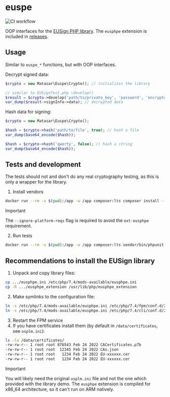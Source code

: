 # euspe
![CI workflow](https://github.com/matasarei/euspe/actions/workflows/tests.yml/badge.svg)

OOP interfaces for the [EUSign PHP library](https://iit.com.ua/downloads). 
The `eusphpe` extension is included in [releases](https://github.com/matasarei/euspe/releases).

## Usage
Similar to `euspe_*` functions, but with OOP interfaces.

Decrypt signed data:
```php
$crypto = new Matasar\Euspe\Crypto(); // initializes the library

// similar to EUSignTest.php \develop()
$result = $crypto->develop('path/to/private_key', 'password', 'encrypted_data');
var_dump($result->signInfo->data); // decrypted data
```

Hash data for signing:
```php
$crypto = new Matasar\Euspe\Crypto();

$hash = $crypto->hash('path/to/file', true); // hash a file
var_dump(base64_encode($hash));

$hash = $crypto->hash('qwerty', false); // hash a string
var_dump(base64_encode($hash));
```

## Tests and development
The tests should not and don't do any real cryptography testing, as this is only a wrapper for the library.

1. Install vendors
```bash
docker run --rm -v $(pwd):/app -w /app composer:lts composer install --ignore-platform-reqs
```
> [!IMPORTANT]
> The `--ignore-platform-reqs` flag is required to avoid the `ext-eusphpe` requirement.

2. Run tests
```bash
docker run --rm -v $(pwd):/app -w /app composer:lts vendor/bin/phpunit
```

## Recommendations to install the EUSign library
1. Unpack and copy library files:
```sh
cp .../eusphpe.ini /etc/php/7.4/mods-available/eusphpe.ini
cp -R .../eusphpe_extension /usr/lib/php/eusphpe_extension
```
2. Make symlinks to the configuration file:
```sh
ln -s /etc/php/7.4/mods-available/eusphpe.ini /etc/php/7.4/fpm/conf.d/20-eusphpe.ini
ln -s /etc/php/7.4/mods-available/eusphpe.ini /etc/php/7.4/cli/conf.d/20-eusphpe.ini
```
3. Restart the FPM service
4. If you have certificates install them (by default in `/data/certificates`, see `osplm.ini`):
```sh
ls -la /data/certificates/
-rw-rw-r-- 1 root root 876543 Feb 24 2022 CACertificates.p7b
-rw-rw-r-- 1 root root  12345 Feb 24 2022 CAs.json
-rw-rw-r-- 1 root root   1234 Feb 24 2022 EU-xxxxxx.cer
-rw-rw-r-- 1 root root   1234 Feb 24 2022 EU-xxxxxx.cer
```

> [!IMPORTANT]
> You will likely need the original `osplm.ini` file and not the one which provided with the library demo.
> The `eusphpe` extension is compiled for x86_64 architecture, so it can't run on ARM natively.
